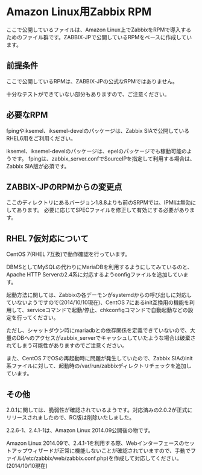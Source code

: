 Amazon Linux用Zabbix RPM
========================

ここで公開しているファイルは、Amazon Linux上でZabbixをRPMで導入するためのファイル群です。ZABBIX-JPで公開しているRPMをベースに作成しています。

前提条件
-------

ここで公開しているRPMは、ZABBIX-JPの公式なRPMではありません。

十分なテストができていない部分もありますので、ご注意ください。

必要なRPM
---------

fpingやiksemel、iksemel-develのパッケージは、Zabbix SIAで公開しているRHEL6用をご利用ください。

iksemel、iksemel-develのパッケージは、epelのパッケージでも稼動可能のようです。
fpingは、zabbix_server.confでSourceIPを指定して利用する場合は、Zabbix SIA版が必須です。

ZABBIX-JPのRPMからの変更点
--------------------------

ここのディレクトリにあるバージョン1.8.8よりも前のSRPMでは、IPMIは無効にしてあります。
必要に応じてSPECファイルを修正して有効にする必要があります。

RHEL 7仮対応について
--------------------

CentOS 7(RHEL 7互換)で動作確認を行っています。

DBMSとしてMySQLの代わりにMariaDBを利用するようにしてみているのと、Apache HTTP Serverの2.4系に対応するようconfigファイルを追加しています。

起動方法に関しては、Zabbixの各デーモンがsystemdからの呼び出しに対応していないようですので(2014/10/10現在)、CentOS 7にあるinit互換用の機能を利用して、serviceコマンドで起動/停止、chkconfigコマンドで自動起動などの設定を行ってください。

ただし、シャットダウン時にmariadbとの依存関係を定義できていないので、大量のDBへのアクセスがzabbix_serverでキャッシュしていたような場合は破棄されてしまう可能性がありますのでご注意ください。

また、CentOS 7でOSの再起動時に問題が発生していたので、Zabbix SIAのinit系ファイルに対して、起動時の/var/run/zabbixディレクトリチェックを追加しています。

その他
------

2.0.1に関しては、脆弱性が確認されているようです。対応済みの2.0.2が正式にリリースされましたので、RC版は削除いたしました。

2.2.6-1、2.4.1-1は、Amazon Linux 2014.09公開後の物です。

Amazon Linux 2014.09で、2.4.1-1を利用する際、Webインターフェースのセットアップウィザードが正常に機能しないことが確認されていますので、手動でファイル(/etc/zabbix/web/zabbix.conf.php)を作成して対応してください。(2014/10/10現在)

